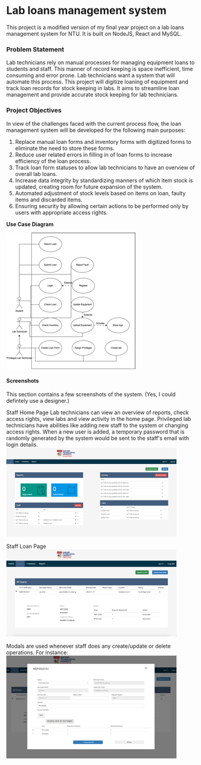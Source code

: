# Lab loans management system
This project is a modified version of my final year project on a lab loans management system for NTU. It is built on NodeJS, React and MySQL. 

### Problem Statement 
Lab technicians rely on manual processes for managing equipment loans to students and staff. This manner of record keeping is space inefficient, time consuming and error prone. Lab technicians want a system that will automate this process. This project will digitize loaning of equipment and track loan records for stock keeping in labs. It aims to streamline loan management and provide accurate stock keeping for lab technicians.


### Project Objectives 
In view of the challenges faced with the current process flow, the loan management system will be developed for the following main purposes:

1.	Replace manual loan forms and inventory forms with digitized forms to eliminate the need to store these forms. 
2.	Reduce user related errors in filling in of loan forms to increase efficiency of the loan process. 
3.	Track loan form statuses to allow lab technicians to have an overview of overall lab loans. 
4.	Increase data integrity by standardizing manners of which item stock is updated, creating room for future expansion of the system. 
5.	Automated adjustment of stock levels based on items on loan, faulty items and discarded items. 
6.	Ensuring security by allowing certain actions to be performed only by users with appropriate access rights. 

**Use Case Diagram** 

![Use Case Diagram](screenshots/ucd.png)

#### Screenshots 
This section contains a few screenshots of the system. (Yes, I could defintely use a designer.)

Staff Home Page 
Lab technicians can view an overview of reports, check access rights, view labs and view activity in the home page. Privileged lab technicians have abilities like adding new staff to the system or changing access rights. When a new user is added, a temporary password that is randomly generated by the system would be sent to the staff's email with login details. 
<br />
![Alt text](screenshots/staffhome.png)

Staff Loan Page 
<br />
![Alt text](screenshots/staffloan.png)

Modals are used whenever staff does any create/update or delete operations. For instance: 
<br />
![Alt text](screenshots/modal.png)